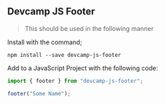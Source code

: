 ## Devcamp JS Footer

> This should be used in the following manner

Install with the command;

```
npm install --save devcamp-js-footer
```

Add to a JavaScript Project with the following code:

```javascript
import { footer } from "devcamp-js-footer";

footer("Some Name");
```
